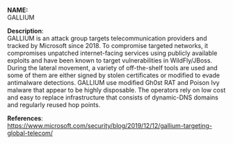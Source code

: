 **NAME:**  
GALLIUM

**Description**:   
GALLIUM is an attack group targets telecommunication providers and tracked by Microsoft since 2018. To compromise targeted networks, it compromises unpatched internet-facing services using publicly available exploits and have been known to target vulnerabilities in WildFly/JBoss. During the lateral movement, a variety of off-the-shelf tools are used and some of them are either signed by stolen certificates or modified to evade antimalware detections. GALLIUM use modified Gh0st RAT and Poison Ivy malware that appear to be highly disposable. The operators rely on low cost and easy to replace infrastructure that consists of dynamic-DNS domains and regularly reused hop points.
  
**References**:  
https://www.microsoft.com/security/blog/2019/12/12/gallium-targeting-global-telecom/